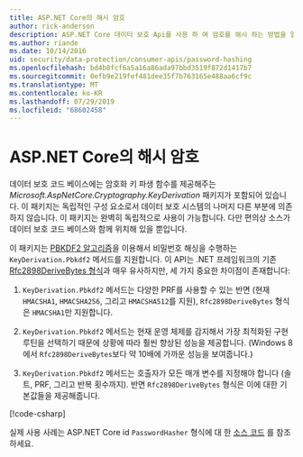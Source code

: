 ```yaml
---
title: ASP.NET Core의 해시 암호
author: rick-anderson
description: ASP.NET Core 데이터 보호 Api를 사용 하 여 암호를 해시 하는 방법을 알아봅니다.
ms.author: riande
ms.date: 10/14/2016
uid: security/data-protection/consumer-apis/password-hashing
ms.openlocfilehash: bd4b8fcf6a5a16a86ada97bbd3519f872d1417b7
ms.sourcegitcommit: 0efb9e219fef481dee35f7b763165e488aa6cf9c
ms.translationtype: MT
ms.contentlocale: ko-KR
ms.lasthandoff: 07/29/2019
ms.locfileid: "68602458"
---
```

# <a name="hash-passwords-in-aspnet-core"></a>ASP.NET Core의 해시 암호

데이터 보호 코드 베이스에는 암호화 키 파생 함수를 제공해주는 *Microsoft.AspNetCore.Cryptography.KeyDerivation* 패키지가 포함되어 있습니다. 이 패키지는 독립적인 구성 요소로서 데이터 보호 시스템의 나머지 다른 부분에 의존하지 않습니다. 이 패키지는 완벽히 독립적으로 사용이 가능합니다. 다만 편의상 소스가 데이터 보호 코드 베이스와 함께 위치해 있을 뿐입니다.

이 패키지는 [PBKDF2 알고리즘](https://tools.ietf.org/html/rfc2898#section-5.2)을 이용해서 비밀번호 해싱을 수행하는 `KeyDerivation.Pbkdf2` 메서드를 지원합니다. 이 API는 .NET 프레임워크의 기존 [Rfc2898DeriveBytes 형식](/dotnet/api/system.security.cryptography.rfc2898derivebytes)과 매우 유사하지만, 세 가지 중요한 차이점이 존재합니다:

1. `KeyDerivation.Pbkdf2` 메서드는 다양한 PRF를 사용할 수 있는 반면 (현재 `HMACSHA1`, `HMACSHA256`, 그리고 `HMACSHA512`를 지원), `Rfc2898DeriveBytes` 형식은 `HMACSHA1`만 지원합니다.

2. `KeyDerivation.Pbkdf2` 메서드는 현재 운영 체제를 감지해서 가장 최적화된 구현 루틴을 선택하기 때문에 상황에 따라 훨씬 향상된 성능을 제공합니다. (Windows 8에서 `Rfc2898DeriveBytes`보다 약 10배에 가까운 성능을 보여줍니다.)

3. `KeyDerivation.Pbkdf2` 메서드는 호출자가 모든 매개 변수를 지정해야 합니다 (솔트, PRF, 그리고 반복 횟수까지). 반면 `Rfc2898DeriveBytes` 형식은 이에 대한 기본값들을 제공해줍니다.

[!code-csharp[](password-hashing/samples/passwordhasher.cs)]

실제 사용 사례는 ASP.NET Core id `PasswordHasher` 형식에 대 한 [소스 코드](https://github.com/aspnet/AspNetCore/blob/master/src/Identity/Extensions.Core/src/PasswordHasher.cs) 를 참조 하세요.
